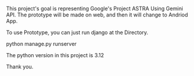 This project's goal is representing Google's Project ASTRA Using Gemini API.
The prototype will be made on web, and then it will change to Andriod App.

To use Prototype, you can just run django at the Directory.

python manage.py runserver

The python version in this project is 3.12

Thank you.
